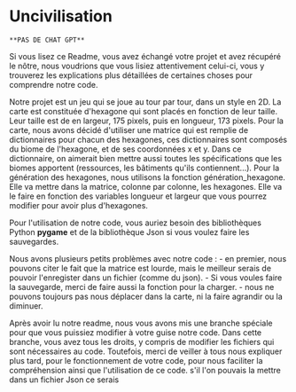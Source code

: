 # Uncivilisation
    **PAS DE CHAT GPT**

Si vous lisez ce Readme, vous avez échangé votre projet et avez récupéré le nôtre, nous voudrions que vous lisiez attentivement celui-ci, vous y trouverez les explications plus détaillées de certaines choses pour comprendre notre code.

Notre projet est un jeu qui se joue au tour par tour, dans un style en 2D. La carte est constituée d'hexagone qui sont placés en fonction de leur taille. Leur taille est de en largeur, 175 pixels, puis en longueur, 173 pixels. Pour la carte, nous avons décidé d'utiliser une matrice qui est remplie de dictionnaires pour chacun des hexagones, ces dictionnaires sont composés du biome de l'hexagone, et de ses coordonnées x et y. Dans ce dictionnaire, on aimerait bien mettre aussi toutes les spécifications que les biomes apportent (ressources, les bâtiments qu'ils contiennent...). Pour la génération des hexagones, nous utilisons la fonction génération_hexagone. Elle va mettre dans la matrice, colonne par colonne, les hexagones. Elle va le faire en fonction des variables longueur et largeur que vous pourrez modifier pour avoir plus d'hexagones.

Pour l'utilisation de notre code, vous auriez besoin des bibliothèques Python **pygame** et de la bibliothèque Json si vous voulez faire les sauvegardes.

Nous avons plusieurs petits problèmes avec notre code : 
    - en premier, nous pouvons citer le fait que la matrice est lourde, mais le meilleur serais de pouvoir l'enregister dans un fichier (comme du json).
    - Si vous voules faire la sauvegarde, merci de faire aussi la fonction pour la charger.
    - nous ne pouvons toujours pas nous déplacer dans la carte, ni la faire agrandir ou la diminuer.

Après avoir lu notre readme, nous vous avons mis une branche spéciale pour que vous puissiez modifier à votre guise notre code. Dans cette branche, vous avez tous les droits, y compris de modifier les fichiers qui sont nécessaires au code. Toutefois, merci de veiller à tous nous expliquer plus tard, pour le fonctionnement de votre code, pour nous faciliter la compréhension ainsi que l'utilisation de ce code.
s'il l'on pouvais la mettre dans un fichier Json ce serais 